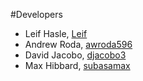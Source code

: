 #Developers
* Leif Hasle, [Leif](https://github.com/Solarleaf)
* Andrew Roda, [awroda596](https://github.com/awroda596)
* David Jacobo, [djacobo3](https://github.com/djacobo3)
* Max Hibbard, [subasamax](https://github.com/Subasamax)
